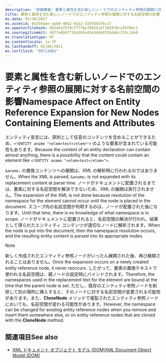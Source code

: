 ```yaml
---
description: '詳細情報: 要素と属性を含む新しいノードでのエンティティ参照の展開に対する名前空間の影響'
title: 要素と属性を含む新しいノードでのエンティティ参照の展開に対する名前空間の影響
ms.date: 03/30/2017
ms.assetid: 64359aee-aab0-4042-9a32-d19789af6ca7
ms.openlocfilehash: 48345d75f9cf77f8e70655c8f166978cafbf06c1
ms.sourcegitcommit: ddf7edb67715a5b9a45e3dd44536dabc153c1de0
ms.translationtype: HT
ms.contentlocale: ja-JP
ms.lasthandoff: 02/06/2021
ms.locfileid: "99713482"
---
```

# <a name="namespace-affect-on-entity-reference-expansion-for-new-nodes-containing-elements-and-attributes"></a><span data-ttu-id="a6104-103">要素と属性を含む新しいノードでのエンティティ参照の展開に対する名前空間の影響</span><span class="sxs-lookup"><span data-stu-id="a6104-103">Namespace Affect on Entity Reference Expansion for New Nodes Containing Elements and Attributes</span></span>

<span data-ttu-id="a6104-104">エンティティ宣言には、原則として任意のコンテンツを含めることができるため、`<!ENTITY aname "<elem>test</elem>">` のような要素が含まれている可能性もあります。</span><span class="sxs-lookup"><span data-stu-id="a6104-104">Because the content of an entity declaration can contain almost anything, there is a possibility that the content could contain an element like `<!ENTITY aname "<elem>test</elem>">`.</span></span>  
  
 <span data-ttu-id="a6104-105">`&aname;` の置換コンテンツへの展開は、XML の解析時に行われるのではありません。</span><span class="sxs-lookup"><span data-stu-id="a6104-105">When the XML is parsed, `&aname;` is not expanded with its replacement content at parse time.</span></span> <span data-ttu-id="a6104-106">ノードがドキュメントに配置されるまでは、要素に対する名前空間を解決できないため、XML の展開は実行されません。</span><span class="sxs-lookup"><span data-stu-id="a6104-106">The expansion of the XML is not done because resolution of the namespace for the element cannot occur until the node is placed in the document.</span></span> <span data-ttu-id="a6104-107">スコープ内の名前空間が判明するのは、ノードが配置された後になります。</span><span class="sxs-lookup"><span data-stu-id="a6104-107">Until that time, there is no knowledge of what namespace is in scope.</span></span> <span data-ttu-id="a6104-108">ノードがドキュメントに配置されると、名前空間の解決が行われ、結果として得られたエンティティ コンテンツが適切なノードに解析されます。</span><span class="sxs-lookup"><span data-stu-id="a6104-108">When the node is put into the document, then the namespace resolution occurs, and the resulting entity content is parsed into its appropriate nodes.</span></span>  
  
> [!NOTE]
> <span data-ttu-id="a6104-109">新しく作成されたエンティティ参照ノードがいったん展開された後、再び展開されることはありません。</span><span class="sxs-lookup"><span data-stu-id="a6104-109">Once the expansion occurs on a newly created entity reference node, it never reoccurs.</span></span> <span data-ttu-id="a6104-110">したがって、要素の置換テキストで使われる名前空間は、親ノードの設定時にバインドされます。</span><span class="sxs-lookup"><span data-stu-id="a6104-110">Therefore, the namespaces used in the replacement text for the element are bound at the time that the parent node is set.</span></span> <span data-ttu-id="a6104-111">ただし、既存のエンティティ参照ノードを削除して別の場所に挿入すると、そのノードに対する名前空間が変更される可能性があります。また、**CloneNode** メソッドで複製されたエンティティ参照ノードにおいても、名前空間が変わる可能性があります。</span><span class="sxs-lookup"><span data-stu-id="a6104-111">However, the namespace can be changed for existing entity reference nodes when you remove and insert them somewhere else, or on entity reference nodes that are cloned with the **CloneNode** method.</span></span>  
  
## <a name="see-also"></a><span data-ttu-id="a6104-112">関連項目</span><span class="sxs-lookup"><span data-stu-id="a6104-112">See also</span></span>

- [<span data-ttu-id="a6104-113">XML ドキュメント オブジェクト モデル (DOM)</span><span class="sxs-lookup"><span data-stu-id="a6104-113">XML Document Object Model (DOM)</span></span>](xml-document-object-model-dom.md)
